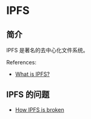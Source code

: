 # IPFS

## 简介

IPFS 是著名的去中心化文件系统。

References:
- [What is IPFS?](https://docs.ipfs.io/concepts/what-is-ipfs/#decentralization)

## IPFS 的问题

- [How IPFS is broken](https://fiatjaf.com/d5031e5b.html)



